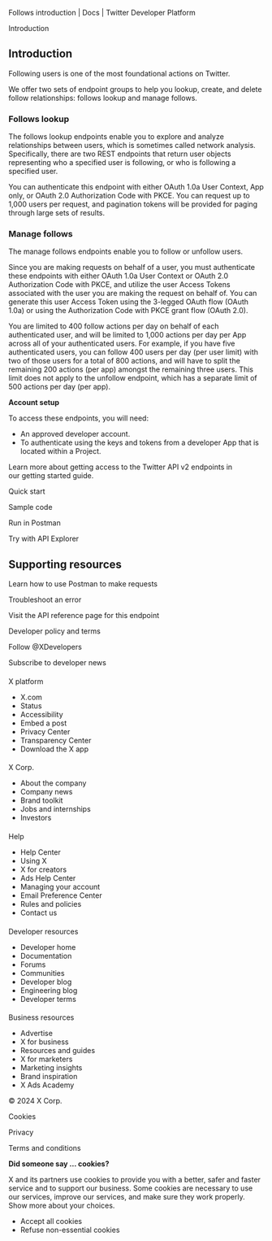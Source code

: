 
Follows introduction | Docs | Twitter Developer Platform 

Introduction

Introduction
------------

Following users is one of the most foundational actions on Twitter. 

We offer two sets of endpoint groups to help you lookup, create, and delete follow relationships: follows lookup and manage follows.  

### Follows lookup

The follows lookup endpoints enable you to explore and analyze relationships between users, which is sometimes called network analysis. Specifically, there are two REST endpoints that return user objects representing who a specified user is following, or who is following a specified user.

You can authenticate this endpoint with either OAuth 1.0a User Context, App only, or OAuth 2.0 Authorization Code with PKCE. You can request up to 1,000 users per request, and pagination tokens will be provided for paging through large sets of results.  

### Manage follows

The manage follows endpoints enable you to follow or unfollow users.

Since you are making requests on behalf of a user, you must authenticate these endpoints with either OAuth 1.0a User Context or OAuth 2.0 Authorization Code with PKCE, and utilize the user Access Tokens associated with the user you are making the request on behalf of. You can generate this user Access Token using the 3-legged OAuth flow (OAuth 1.0a) or using the Authorization Code with PKCE grant flow (OAuth 2.0).

You are limited to 400 follow actions per day on behalf of each authenticated user, and will be limited to 1,000 actions per day per App across all of your authenticated users. For example, if you have five authenticated users, you can follow 400 users per day (per user limit) with two of those users for a total of 800 actions, and will have to split the remaining 200 actions (per app) amongst the remaining three users. This limit does not apply to the unfollow endpoint, which has a separate limit of 500 actions per day (per app).

**Account setup**

To access these endpoints, you will need:

* An approved developer account.
* To authenticate using the keys and tokens from a developer App that is located within a Project.

Learn more about getting access to the Twitter API v2 endpoints in our getting started guide.

Quick start

Sample code

Run in Postman

Try with API Explorer

Supporting resources
--------------------

Learn how to use Postman to make requests

Troubleshoot an error

Visit the API reference page for this endpoint

Developer policy and terms

Follow @XDevelopers

Subscribe to developer news

#### 
 X platform

* X.com
* Status
* Accessibility
* Embed a post
* Privacy Center
* Transparency Center
* Download the X app

#### 
 X Corp.

* About the company
* Company news
* Brand toolkit
* Jobs and internships
* Investors

#### 
 Help

* Help Center
* Using X
* X for creators
* Ads Help Center
* Managing your account
* Email Preference Center
* Rules and policies
* Contact us

#### 
 Developer resources

* Developer home
* Documentation
* Forums
* Communities
* Developer blog
* Engineering blog
* Developer terms

#### 
 Business resources

* Advertise
* X for business
* Resources and guides
* X for marketers
* Marketing insights
* Brand inspiration
* X Ads Academy

 © 2024 X Corp.

Cookies

Privacy

Terms and conditions

**Did someone say … cookies?**  

 X and its partners use cookies to provide you with a better, safer and
 faster service and to support our business. Some cookies are necessary to use
 our services, improve our services, and make sure they work properly.
 Show more about your choices.

* Accept all cookies
* Refuse non-essential cookies